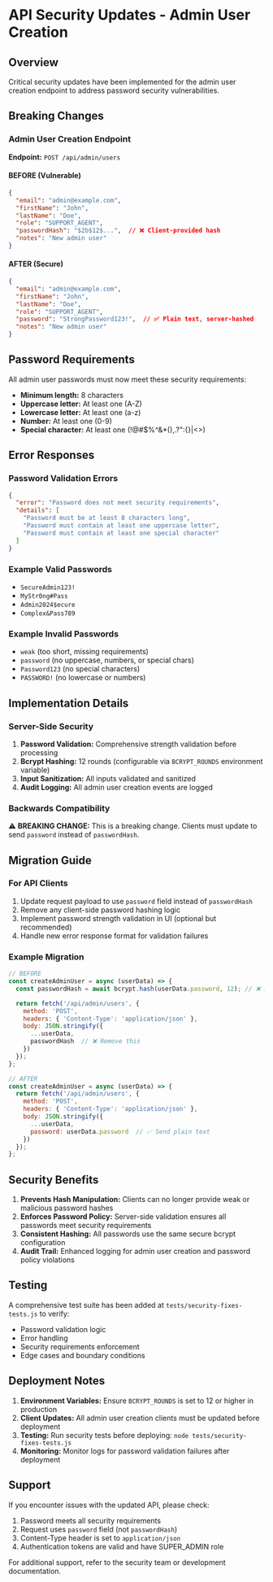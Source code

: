 # API Security Updates - Admin User Creation

## Overview
Critical security updates have been implemented for the admin user creation endpoint to address password security vulnerabilities.

## Breaking Changes

### Admin User Creation Endpoint
**Endpoint:** `POST /api/admin/users`

#### BEFORE (Vulnerable)
```json
{
  "email": "admin@example.com",
  "firstName": "John",
  "lastName": "Doe",
  "role": "SUPPORT_AGENT",
  "passwordHash": "$2b$12$...",  // ❌ Client-provided hash
  "notes": "New admin user"
}
```

#### AFTER (Secure)
```json
{
  "email": "admin@example.com",
  "firstName": "John",
  "lastName": "Doe",
  "role": "SUPPORT_AGENT",
  "password": "StrongPassword123!",  // ✅ Plain text, server-hashed
  "notes": "New admin user"
}
```

## Password Requirements

All admin user passwords must now meet these security requirements:

- **Minimum length:** 8 characters
- **Uppercase letter:** At least one (A-Z)
- **Lowercase letter:** At least one (a-z)
- **Number:** At least one (0-9)
- **Special character:** At least one (!@#$%^&*(),.?":{}|<>)

## Error Responses

### Password Validation Errors
```json
{
  "error": "Password does not meet security requirements",
  "details": [
    "Password must be at least 8 characters long",
    "Password must contain at least one uppercase letter",
    "Password must contain at least one special character"
  ]
}
```

### Example Valid Passwords
- `SecureAdmin123!`
- `MyStr0ng#Pass`
- `Admin2024$ecure`
- `Complex&Pass789`

### Example Invalid Passwords
- `weak` (too short, missing requirements)
- `password` (no uppercase, numbers, or special chars)
- `Password123` (no special characters)
- `PASSWORD!` (no lowercase or numbers)

## Implementation Details

### Server-Side Security
1. **Password Validation:** Comprehensive strength validation before processing
2. **Bcrypt Hashing:** 12 rounds (configurable via `BCRYPT_ROUNDS` environment variable)
3. **Input Sanitization:** All inputs validated and sanitized
4. **Audit Logging:** All admin user creation events are logged

### Backwards Compatibility
⚠️ **BREAKING CHANGE:** This is a breaking change. Clients must update to send `password` instead of `passwordHash`.

## Migration Guide

### For API Clients
1. Update request payload to use `password` field instead of `passwordHash`
2. Remove any client-side password hashing logic
3. Implement password strength validation in UI (optional but recommended)
4. Handle new error response format for validation failures

### Example Migration
```javascript
// BEFORE
const createAdminUser = async (userData) => {
  const passwordHash = await bcrypt.hash(userData.password, 12); // ❌ Remove this

  return fetch('/api/admin/users', {
    method: 'POST',
    headers: { 'Content-Type': 'application/json' },
    body: JSON.stringify({
      ...userData,
      passwordHash  // ❌ Remove this
    })
  });
};

// AFTER
const createAdminUser = async (userData) => {
  return fetch('/api/admin/users', {
    method: 'POST',
    headers: { 'Content-Type': 'application/json' },
    body: JSON.stringify({
      ...userData,
      password: userData.password  // ✅ Send plain text
    })
  });
};
```

## Security Benefits

1. **Prevents Hash Manipulation:** Clients can no longer provide weak or malicious password hashes
2. **Enforces Password Policy:** Server-side validation ensures all passwords meet security requirements
3. **Consistent Hashing:** All passwords use the same secure bcrypt configuration
4. **Audit Trail:** Enhanced logging for admin user creation and password policy violations

## Testing

A comprehensive test suite has been added at `tests/security-fixes-tests.js` to verify:
- Password validation logic
- Error handling
- Security requirements enforcement
- Edge cases and boundary conditions

## Deployment Notes

1. **Environment Variables:** Ensure `BCRYPT_ROUNDS` is set to 12 or higher in production
2. **Client Updates:** All admin user creation clients must be updated before deployment
3. **Testing:** Run security tests before deploying: `node tests/security-fixes-tests.js`
4. **Monitoring:** Monitor logs for password validation failures after deployment

## Support

If you encounter issues with the updated API, please check:
1. Password meets all security requirements
2. Request uses `password` field (not `passwordHash`)
3. Content-Type header is set to `application/json`
4. Authentication tokens are valid and have SUPER_ADMIN role

For additional support, refer to the security team or development documentation.